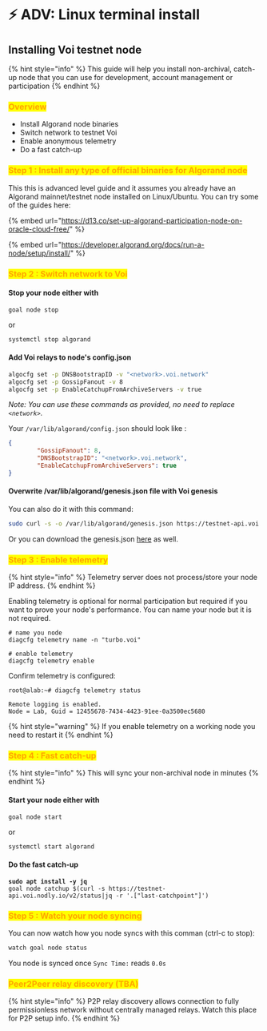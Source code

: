 # ⚡ ADV: Linux terminal install

## Installing Voi testnet node

{% hint style="info" %}
This guide will help you install non-archival, catch-up node that you can use for development, account management or participation
{% endhint %}

### <mark style="color:orange;">Overview</mark>

* Install Algorand node binaries
* Switch network to testnet Voi
* Enable anonymous telemetry
* Do a fast catch-up

### <mark style="color:orange;">Step 1 : Install any type of official binaries for Algorand node</mark>

This this is advanced level guide and it assumes you already have an Algorand mainnet/testnet node installed on Linux/Ubuntu. You can try some of the guides here:

{% embed url="https://d13.co/set-up-algorand-participation-node-on-oracle-cloud-free/" %}

{% embed url="https://developer.algorand.org/docs/run-a-node/setup/install/" %}

### <mark style="color:orange;">Step 2 : Switch network to Voi</mark>

#### Stop your node either with

```
goal node stop
```

or

```bash
systemctl stop algorand
```

#### Add Voi relays to node's config.json

```bash
algocfg set -p DNSBootstrapID -v "<network>.voi.network"
algocfg set -p GossipFanout -v 8
algocfg set -p EnableCatchupFromArchiveServers -v true
```

_Note: You can use these commands as provided, no need to replace `<network>`._

Your `/var/lib/algorand/config.json` should look like :

```json
{
        "GossipFanout": 8,
        "DNSBootstrapID": "<network>.voi.network",
        "EnableCatchupFromArchiveServers": true
}
```

#### Overwrite /var/lib/algorand/genesis.json file with Voi genesis

You can also do it with this command:

```bash
sudo curl -s -o /var/lib/algorand/genesis.json https://testnet-api.voi.nodly.io/genesis
```

Or you can download the genesis.json [here](https://testnet-api.voi.nodly.io/genesis) as well.&#x20;

### <mark style="color:orange;">Step 3 : Enable telemetry</mark>

{% hint style="info" %}
Telemetry server does not process/store your node IP address.
{% endhint %}

Enabling telemetry is optional for normal participation but required if you want to prove your node's performance. You can name your node but it is not required.&#x20;

```
# name you node
diagcfg telemetry name -n "turbo.voi"
```

```
# enable telemetry
diagcfg telemetry enable
```

Confirm telemetry is configured:

```
root@alab:~# diagcfg telemetry status 

Remote logging is enabled. 
Node = Lab, Guid = 12455678-7434-4423-91ee-0a3500ec5680
```

{% hint style="warning" %}
If you enable telemetry on a working node you need to restart it
{% endhint %}

### <mark style="color:orange;">Step 4 : Fast catch-up</mark>

{% hint style="info" %}
This will sync your non-archival node in minutes
{% endhint %}

#### Start your node either with

```
goal node start
```

or

```bash
systemctl start algorand
```

#### Do the fast catch-up

<pre class="language-bash"><code class="lang-bash"><strong>sudo apt install -y jq 
</strong>goal node catchup $(curl -s https://testnet-api.voi.nodly.io/v2/status|jq -r '.["last-catchpoint"]')
</code></pre>

### <mark style="color:orange;">Step 5 : Watch your node syncing</mark>

You can now watch how you node syncs with this comman (ctrl-c to stop):

```bash
watch goal node status
```

You node is synced once `Sync Time:` reads `0.0s`



### <mark style="color:orange;">Peer2Peer relay discovery (TBA)</mark>

{% hint style="info" %}
P2P relay discovery allows connection to fully permissionless network without centrally managed relays. Watch this place for P2P setup info.
{% endhint %}
